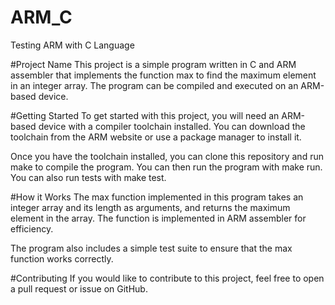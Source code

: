 # ARM_C
Testing ARM with C Language

#Project Name
This project is a simple program written in C and ARM assembler that implements the function max to find the maximum element in an integer array. The program can be compiled and executed on an ARM-based device.

#Getting Started
To get started with this project, you will need an ARM-based device with a compiler toolchain installed. You can download the toolchain from the ARM website or use a package manager to install it.

Once you have the toolchain installed, you can clone this repository and run make to compile the program. You can then run the program with make run. You can also run tests with make test.

#How it Works
The max function implemented in this program takes an integer array and its length as arguments, and returns the maximum element in the array. The function is implemented in ARM assembler for efficiency.

The program also includes a simple test suite to ensure that the max function works correctly.

#Contributing
If you would like to contribute to this project, feel free to open a pull request or issue on GitHub.
